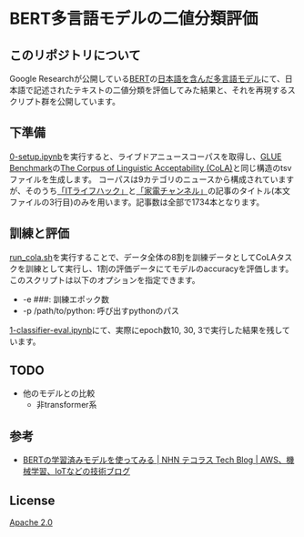 <!-- -*- coding: utf-8 -*- -->
# BERT多言語モデルの二値分類評価

## このリポジトリについて

Google Researchが公開している[BERT](https://github.com/google-research/bert)の[日本語を含んだ多言語モデル](https://github.com/google-research/bert/blob/master/multilingual.md)にて、日本語で記述されたテキストの二値分類を評価してみた結果と、それを再現するスクリプト群を公開しています。

## 下準備

[0-setup.ipynb](https://github.com/knok/exp-ml-bert/blob/master/0-setup.ipynb)を実行すると、ライブドアニュースコーパスを取得し、[GLUE Benchmark](https://gluebenchmark.com/tasks)の[The Corpus of Linguistic Acceptability (CoLA)](https://nyu-mll.github.io/CoLA/)と同じ構造のtsvファイルを生成します。
コーパスは9カテゴリのニュースから構成されていますが、そのうち[「ITライフハック」](http://news.livedoor.com/category/vender/223/)と[「家電チャンネル」](http://news.livedoor.com/category/vender/kadench/)の記事のタイトル(本文ファイルの3行目)のみを用います。記事数は全部で1734本となります。

## 訓練と評価

[run_cola.sh](https://github.com/knok/exp-ml-bert/blob/master/run_cola.sh)を実行することで、データ全体の8割を訓練データとしてCoLAタスクを訓練として実行し、1割の評価データにてモデルのaccuracyを評価します。
このスクリプトは以下のオプションを指定できます。

* -e ###: 訓練エポック数
* -p /path/to/python: 呼び出すpythonのパス

[1-classifier-eval.ipynb](https://github.com/knok/exp-ml-bert/blob/master/1-classifier-eval.ipynb)にて、実際にepoch数10, 30, 3で実行した結果を残しています。

## TODO

* 他のモデルとの比較
  * 非transformer系

## 参考

* [BERTの学習済みモデルを使ってみる | NHN テコラス Tech Blog | AWS、機械学習、IoTなどの技術ブログ](https://techblog.nhn-techorus.com/archives/12978)

## License

[Apache 2.0](LICENCE)